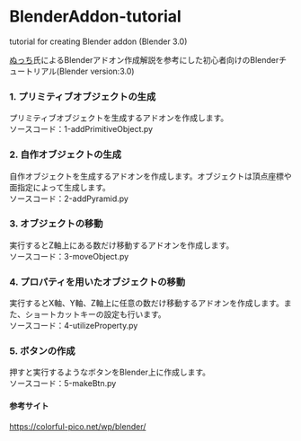 # BlenderAddon-tutorial
tutorial for creating Blender addon (Blender 3.0)

[ぬっち](https://twitter.com/nutti__)氏によるBlenderアドオン作成解説を参考にした初心者向けのBlenderチュートリアル(Blender version:3.0)

### 1. プリミティブオブジェクトの生成
プリミティブオブジェクトを生成するアドオンを作成します。<br>
ソースコード：1-addPrimitiveObject.py

### 2. 自作オブジェクトの生成
自作オブジェクトを生成するアドオンを作成します。オブジェクトは頂点座標や面指定によって生成します。<br>
ソースコード：2-addPyramid.py

### 3. オブジェクトの移動
実行するとZ軸上にある数だけ移動するアドオンを作成します。<br>
ソースコード：3-moveObject.py

### 4. プロパティを用いたオブジェクトの移動
実行するとX軸、Y軸、Z軸上に任意の数だけ移動するアドオンを作成します。また、ショートカットキーの設定も行います。<br>
ソースコード：4-utilizeProperty.py

### 5. ボタンの作成
押すと実行するようなボタンをBlender上に作成します。<br>
ソースコード：5-makeBtn.py

#### 参考サイト
https://colorful-pico.net/wp/blender/
